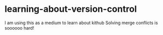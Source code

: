 # learning-about-version-control
I am using this as a medium to learn about kithub
Solving merge conflicts is soooooo hard!